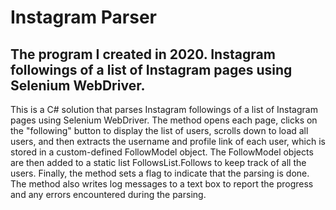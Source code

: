 # Instagram Parser
## The program I created in 2020.  Instagram followings of a list of Instagram pages using Selenium WebDriver.

This is a C# solution that parses Instagram followings of a list of Instagram pages using Selenium WebDriver. The method opens each page, clicks on the "following" button to display the list of users, scrolls down to load all users, and then extracts the username and profile link of each user, which is stored in a custom-defined FollowModel object. The FollowModel objects are then added to a static list FollowsList.Follows to keep track of all the users. Finally, the method sets a flag to indicate that the parsing is done. The method also writes log messages to a text box to report the progress and any errors encountered during the parsing.
